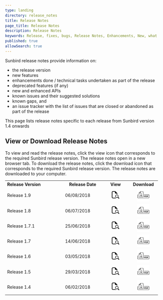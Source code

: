 ```yaml
---
type: landing
directory: release_notes
title: Release Notes
page_title: Release Notes
description: Release Notes
keywords: Release, fixes, bugs, Release Notes, Enhancements, New, what's new, version
published: true
allowSearch: true
---
```


Sunbird release notes provide information on: 

- the release version
- new features
- enhancements done / technical tasks undertaken as part of the release
- deprecated features (if any)
- new and enhanced APIs
- known issues and their suggested solutions 
- known gaps, and
- an issue tracker with the list of issues that are closed or abandoned as part of the release 

This page lists release notes specific to each release from Sunbird version 1.4 onwards

## View or Download Release Notes

To view and read the release notes, click the view icon that corresponds to the required Sunbird release version. The release notes open in a new browser tab. 
To download the release notes, click the download icon that corresponds to the required Sunbird release version. The release notes are downloaded to your computer.

<table>
    <col width="230">
    <col width="140">
    <col width="100">
    <col width="100">
    <tr>
        <th align="left">Release Version</th>
        <th align="center">Release Date</th>
        <th align="center">View</th>
        <th align="center">Download</th>
    </tr>
    <tr>
        <td align="left">Release 1.9</td>
         <td>06/08/2018</td>
        <td align="center"><a href="release_notes/view_pdf/ver1-9/" target="_blank">
            <img src="pages/release_notes/icons_used/viewicon.png" alt="View" style="width:25px;height:25px;border:0;">
            </a>
        </td>
      <td align="center"><a href="https://github.com/project-sunbird/project-sunbird.github.io/raw/dev/pages/release_notes/source_releasenotefiles/release_note_v1-9-0_aug2018.pdf" target="_blank">
            <img src="pages/release_notes/icons_used/download.png" alt="Download" style="width:42px;height:42px;border:0;">
            </a>
    </td>
    </tr>
    <tr>
        <td align="left">Release 1.8</td>
         <td>06/07/2018</td>
        <td align="center"><a href="release_notes/view_pdf/ver1-8/" target="_blank">
            <img src="pages/release_notes/icons_used/viewicon.png" alt="View" style="width:25px;height:25px;border:0;">
            </a>
        </td>
      <td align="center"><a href="https://github.com/project-sunbird/project-sunbird.github.io/raw/dev/pages/release_notes/source_releasenotefiles/release_note_v1-8-0_july2018.pdf" target="_blank">
            <img src="pages/release_notes/icons_used/download.png" alt="Download" style="width:42px;height:42px;border:0;">
            </a>
    </td>
    </tr>
    <tr>
        <td align="left">Release 1.7.1</td>
         <td>25/06/2018</td>
        <td align="center"><a href="release_notes/view_pdf/ver1-7-1/" target="_blank">
            <img src="pages/release_notes/icons_used/viewicon.png" alt="View" style="width:25px;height:25px;border:0;">
            </a>
        </td>
      <td align="center"><a href="https://github.com/project-sunbird/project-sunbird.github.io/raw/dev/pages/release_notes/source_releasenotefiles/release_note_v1-7-1_june2018.pdf" target="_blank">
            <img src="pages/release_notes/icons_used/download.png" alt="Download" style="width:42px;height:42px;border:0;">
            </a>
    </td>
    </tr>
    <tr>
        <td align="left">Release 1.7</td>
         <td>14/06/2018</td>
        <td align="center"><a href="release_notes/view_pdf/ver1-7/" target="_blank">
            <img src="pages/release_notes/icons_used/viewicon.png" alt="View" style="width:25px;height:25px;border:0;">
            </a>
        </td>
      <td align="center"><a href="https://github.com/project-sunbird/project-sunbird.github.io/raw/dev/pages/release_notes/source_releasenotefiles/release_note_v1-7-0_june2018.pdf" target="_blank">
            <img src="pages/release_notes/icons_used/download.png" alt="Download" style="width:42px;height:42px;border:0;">
            </a>
    </td>
    </tr>    
    <tr>
        <td align="left">Release 1.6</td>
         <td>03/05/2018</td>
        <td align="center"><a href="release_notes/view_pdf/ver1-6/" target="_blank">
            <img src="pages/release_notes/icons_used/viewicon.png" alt="View" style="width:25px;height:25px;border:0;">
            </a>
        </td>
      <td align="center"><a href="https://github.com/project-sunbird/project-sunbird.github.io/raw/dev/pages/release_notes/source_releasenotefiles/release_note_v1-6-0_may2018.pdf" target="_blank">
            <img src="pages/release_notes/icons_used/download.png" alt="Download" style="width:42px;height:42px;border:0;">
            </a>
    </td>
    </tr>    
        <tr>
        <td align="left">Release 1.5</td>
        <td>29/03/2018</td>
        <td align="center"><a href="release_notes/view_pdf/ver1-5/" target="_blank">
            <img src="pages/release_notes/icons_used/viewicon.png" alt="View" style="width:25px;height:25px;border:0;">
            </a>
        </td>
      <td align="center"><a href="https://github.com/project-sunbird/project-sunbird.github.io/raw/dev/pages/release_notes/source_releasenotefiles/release_note_v1-5-0_mar2018.pdf" target="_blank">
            <img src="pages/release_notes/icons_used/download.png" alt="Download" style="width:42px;height:42px;border:0;">
            </a>
      </td>
    </tr>
<tr>
        <td align="left">Release 1.4</td>
        <td>06/02/2018</td>
        <td align="center"><a href="release_notes/view_pdf/ver1-4/" target="_blank">
            <img src="pages/release_notes/icons_used/viewicon.png" alt="View" style="width:25px;height:25px;border:0;">
            </a>
        </td>
      <td align="center"><a href="https://github.com/project-sunbird/project-sunbird.github.io/raw/dev/pages/release_notes/source_releasenotefiles/release_note_v1-4-0_feb2018.pdf" target="_blank">
            <img src="pages/release_notes/icons_used/download.png" alt="Download" style="width:42px;height:42px;border:0;">
            </a>
      </td>
    </tr>
</table>
